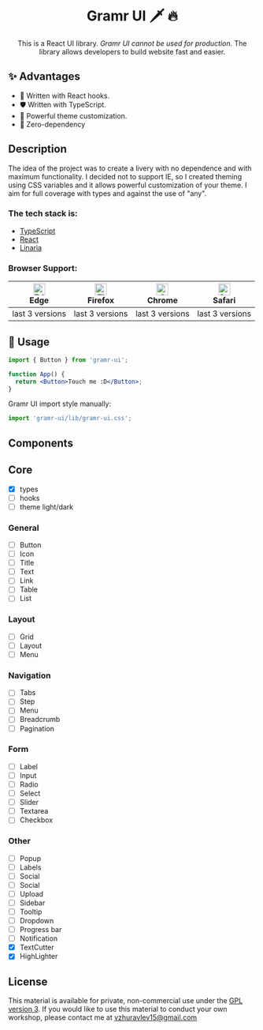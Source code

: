 <h1 align="center">
  Gramr UI 🗡️ 🔥
</h1>

<div align="center">
This is a React UI library. <i>Gramr UI cannot be used for production.</i> The library allows developers to build website fast and easier.
</div>

## ✨ Advantages

- 💪 Written with React hooks.
- 🛡 Written with TypeScript.
- 🎨 Powerful theme customization.
- 🤟 Zero-dependency

## Description


The idea of the project was to create a livery with no dependence and with maximum functionality.
I decided not to support IE, so I created theming using CSS variables and it allows powerful customization of your theme.
I aim for full coverage with types and against the use of "any".

### The tech stack is:

- [TypeScript](https://www.typescriptlang.org)
- [React](https://reactjs.org)
- [Linaria](https://linaria.now.sh/)

### Browser Support:

| [<img src="https://raw.githubusercontent.com/alrra/browser-logos/master/src/edge/edge_48x48.png" alt="Edge" width="24px" height="24px" />](http://godban.github.io/browsers-support-badges/)<br>Edge | [<img src="https://raw.githubusercontent.com/alrra/browser-logos/master/src/firefox/firefox_48x48.png" alt="Firefox" width="24px" height="24px" />](http://godban.github.io/browsers-support-badges/)<br>Firefox | [<img src="https://raw.githubusercontent.com/alrra/browser-logos/master/src/chrome/chrome_48x48.png" alt="Chrome" width="24px" height="24px" />](http://godban.github.io/browsers-support-badges/)<br>Chrome | [<img src="https://raw.githubusercontent.com/alrra/browser-logos/master/src/safari/safari_48x48.png" alt="Safari" width="24px" height="24px" />](http://godban.github.io/browsers-support-badges/)<br>Safari |
| ---------------------------------------------------------------------------------------------------------------------------------------------------------------------------------------------------- | ---------------------------------------------------------------------------------------------------------------------------------------------------------------------------------------------------------------- | ------------------------------------------------------------------------------------------------------------------------------------------------------------------------------------------------------------ | ------------------------------------------------------------------------------------------------------------------------------------------------------------------------------------------------------------ |
| last 3 versions                                                                                                                                                                                      | last 3 versions                                                                                                                                                                                                  | last 3 versions                                                                                                                                                                                              | last 3 versions                                                                                                                                                                                              |

## 🔨 Usage

```jsx
import { Button } from 'gramr-ui';

function App() {
  return <Button>Touch me :D</Button>;
}
```

Gramr UI import style manually:

```jsx
import 'gramr-ui/lib/gramr-ui.css';
```

## Components

## Core

- [x] types
- [ ] hooks
- [ ] theme light/dark

### General

- [ ] Button
- [ ] Icon
- [ ] Title
- [ ] Text
- [ ] Link
- [ ] Table
- [ ] List

### Layout

- [ ] Grid
- [ ] Layout
- [ ] Menu

### Navigation

- [ ] Tabs
- [ ] Step
- [ ] Menu
- [ ] Breadcrumb
- [ ] Pagination

### Form

- [ ] Label
- [ ] Input
- [ ] Radio
- [ ] Select
- [ ] Slider
- [ ] Textarea
- [ ] Checkbox

### Other

- [ ] Popup
- [ ] Labels
- [ ] Social
- [ ] Social
- [ ] Upload
- [ ] Sidebar
- [ ] Tooltip
- [ ] Dropdown
- [ ] Progress bar
- [ ] Notification
- [x] TextCutter
- [x] HighLighter

## License

This material is available for private, non-commercial use under the
[GPL version 3](http://www.gnu.org/licenses/gpl-3.0-standalone.html). If you
would like to use this material to conduct your own workshop, please contact me
at vzhuravlev15@gmail.com
